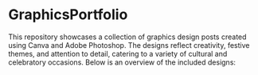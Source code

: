 # GraphicsPortfolio
This repository showcases a collection of graphics design posts created using Canva and Adobe Photoshop. The designs reflect creativity, festive themes, and attention to detail, catering to a variety of cultural and celebratory occasions. Below is an overview of the included designs:
